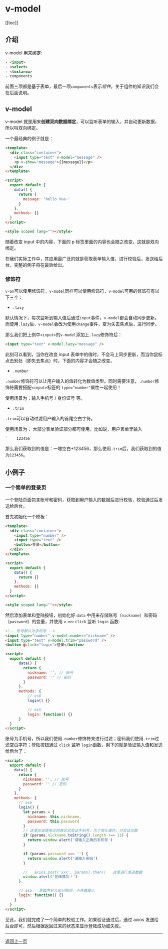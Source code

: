# v-model

[[toc]]

## 介绍

v-model 用来绑定:

```html
- <input>
- <select>
- <textarea>
- components
```

前面三项都是基于表单，最后一项`components`表示*组件*。关于组件的知识我们会在后面说明。

## v-model

v-model 就是用来**创建双向数据绑定**，可以监听表单的输入，并自动更新数据，所以叫双向绑定。

一个最经典的例子就是：

```html
<template>
  <div class="container">
    <input type="text" v-model="message" />
    <p v-show="message">{{message}}</p>
  </div>
</template>

<script>
  export default {
    data() {
      return {
        message: 'hello Vue~'
      }
    },
    methods: {}
  }
</script>

<style scoped lang=""></style>
```

<v-model-example1 />

随着改变 input 中的内容，下面的 p 标签里面的内容也会随之改变，这就是双向绑定。

在我们实际工作中，其应用最广泛的就是获取表单输入值，进行校验后，发送给后台。完整的例子将在最后给出。

### 修饰符

`v-on`可以使用修饰符，`v-model`同样可以使用修饰符，`v-model`可用的修饰符有以下三个：

- `.lazy`

默认情况下，每次监听到输入值后通过`input`事件，`v-model`都会自动同步更新。而使用`.lazy`后，`v-model`会改为使用`change`事件，变为失去焦点后，进行同步。

那么我们把上例中`<input>`的`v-model`添加上`.lazy`修饰符后：

```html
<input type="text" v-model.lazy="message" />
```

<v-model-example2 />

此刻可以看到，当你在改变 input 表单中的值时，不会马上同步更新，而当你鼠标点击别处（即失去焦点）时，下面的内容才会随之改变。

- `.number`

`.number`修饰符可以让用户输入的值转化为数值类型。同时需要注意，`.number`修饰符需要搭配`<input>`标签的 `type="number"`属性一起使用！

使用场景为：输入手机号 / 身份证号 等。

<v-model-example3 />

- `.trim`

`.trim`可以自动过滤用户输入的首尾空白字符。

使用场景为： 大部分表单验证部分都可使用。比如说，用户表单里输入

```
`    123456`
```

那么我们获取到的值是：一堆空白+123456，那么使用`.trim`后，我们获取到的值为`123456`。

## 小例子

### 一个简单的登录页

一个登陆页面包含账号和密码，获取到用户输入的数据后进行校验，校验通过后发送给后台。

首先初始化一个模板：

```html
<template>
  <div class="container">
    <input type="number" />
    <input type="text" />
    <button>登录</button>
  </div>
</template>

<script>
  export default {
    data() {
      return {}
    },
    methods: {}
  }
</script>

<style scoped lang=""></style>
```

然后添加表单和登陆按钮，初始化好 `data` 中用来存储账号（`nickname`）和密码（`password`）的变量，并使用 `v-on:click` 监听 `login` 函数:

```html
<!-- 账号默认为手机号 -->
<input type="number" v-model.number="nickname" />
<input type="text" v-model.trim="password" />
<button @click="login">登录</button>

<script>
  export default {
      data() {
        return {
          nickname: '', // 账号
          password: '' // 密码
        }
      },
      methods: {
          // es6
          login() {}

          // es5
          login: function() {}
      }
  }
</script>
```

账号为手机号，所以我们使用`.number`修饰符来进行过滤；密码我们使用`.trim`过滤空白字符；登陆按钮通过 `click` 监听 `login`函数，剩下的就是验证输入值和发送给后台了：

```html
<script>
  export default {
    data() {
      return {
        nickname: '', // 账号
        password: '' // 密码
      }
    },
    methods: {
      // es6
      login() {
        let params = {
          nickname: this.nickname,
          password: this.password
        }
        // 这里应该使用正则表达式验证手机号，为了简化操作，只验证位数
        if (params.nickname.toString().length !== 11) {
          return window.alert('请输入正确的手机号')
        }

        if (params.password === '') {
          return window.alert('请输入密码')
        }

        //   axios.post('xxx', params).then()   这里进行发送数据
        window.alert('登陆成功！')
      },

      // es5   里面内容大部分相同，不再做展示
      login: function() {}
    }
  }
</script>
```

<v-model-example4 />

至此，我们就完成了一个简单的校验工作。如果验证通过后，通过 axios 发送给后台即可，然后根据返回过来的状态来显示登陆成功或失败。

---

<a href="javascript:history.go(-1)">返回上一页</a>
